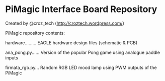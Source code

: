 PiMagic Interface Board Repository
==================================

Created by @croz_tech (http://croztech.wordpress.com/)

PiMagic repository contents:

hardware......... EAGLE hardware design files (schematic & PCB)

ana_pong.py...... Version of the popular Pong game using analogue paddle inputs

firmata_rgb.py... Random RGB LED mood lamp using PWM outputs of the PiMagic
